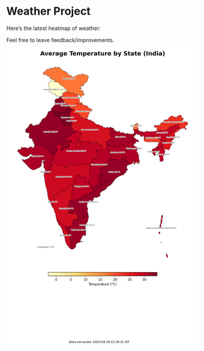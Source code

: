 # Weather Project

Here’s the latest heatmap of weather:

Feel free to leave feedback/improvements.

![India Heatmap](docs/assets/india_heatmap.png?v=CBABBA)
